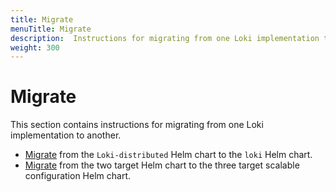 ```yaml
---
title: Migrate
menuTitle: Migrate
description:  Instructions for migrating from one Loki implementation to another
weight: 300
---
```


# Migrate

This section contains instructions for migrating from one Loki implementation to another.

- [Migrate](migrate-from-distributed/) from the `Loki-distributed` Helm chart to the `loki` Helm chart. 
- [Migrate](migrate-to-three-scalable-targets/)  from the two target Helm chart to the three target scalable configuration Helm chart.
